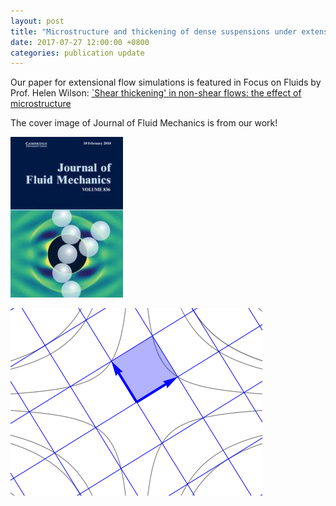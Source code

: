 ```yaml
---
layout: post
title: "Microstructure and thickening of dense suspensions under extensional and shear flows"
date: 2017-07-27 12:00:00 +0800
categories: publication update
---
```


Our paper for extensional flow simulations is featured in Focus on Fluids by Prof. Helen Wilson: [`Shear thickening' in non-shear flows: the effect of microstructure](https://doi.org/10.1017/jfm.2017.744)

The cover image of Journal of Fluid Mechanics is from our work!

![Cover image for Journal of Fluid Mechanics](/assets/img/JFM_cover_2017.jpg)

![Planar extensional flow](/assets/img/KRdemo.gif)
